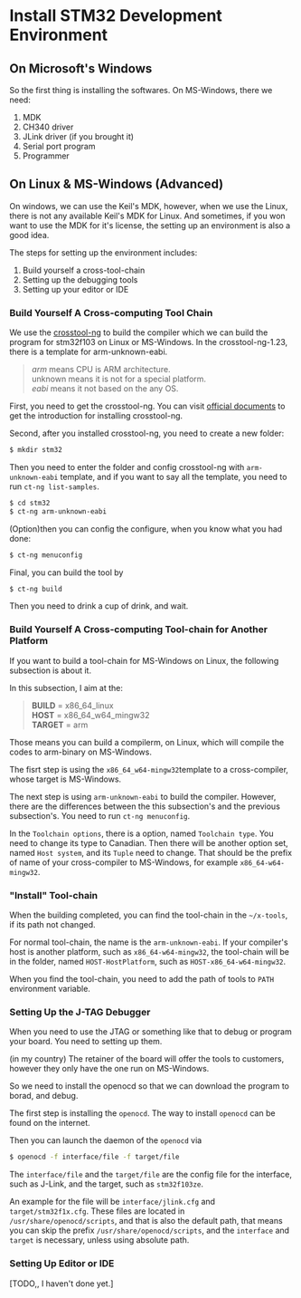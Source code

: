 # Install STM32 Development Environment

## On Microsoft's Windows

So the first thing is installing the softwares.
On MS-Windows, there we need:

  1. MDK
  1. CH340 driver
  1. JLink driver (if you brought it)
  1. Serial port program
  1. Programmer


## On Linux & MS-Windows (Advanced)

On windows, we can use the Keil's MDK, however, when we use the Linux,
there is not any available Keil's MDK for Linux.
And sometimes, if you won want to use the MDK for it's license,
the setting up an environment is also a good idea.

The steps for setting up the environment includes:

  1. Build yourself a cross-tool-chain
  1. Setting up the debugging tools
  1. Setting up your editor or IDE

### Build Yourself A Cross-computing Tool Chain

We use the [crosstool-ng](https://crosstool-ng.github.io)
to build the compiler which we can build the program for stm32f103 on Linux or MS-Windows.
In the crosstool-ng-1.23, there is a template for arm-unknown-eabi.

  > *arm* means CPU is ARM architecture.  
  > unknown means it is not for a special platform.  
  > *eabi* means it not based on the any OS.

First, you need to get the crosstool-ng.
You can visit [official documents](https://crosstool-ng.github.io/docs/install/)
to get the introduction for installing crosstool-ng.

Second, after you installed crosstool-ng,
you need to create a new folder:

```bash
$ mkdir stm32
```

Then you need to enter the folder and config crosstool-ng with `arm-unknown-eabi` template,
and if you want to say all the template, you need
to run `ct-ng list-samples`.

```bash
$ cd stm32
$ ct-ng arm-unknown-eabi
```

(Option)then you can config the configure, when you know what you had done:

```bash
$ ct-ng menuconfig
```

Final, you can build the tool by

```bash
$ ct-ng build
```

Then you need to drink a cup of drink, and wait.

### Build Yourself A Cross-computing Tool-chain for Another Platform

If you want to build a tool-chain for MS-Windows on Linux,
the following subsection is about it.

In this subsection, I aim at the:

  > **BUILD** = x86\_64\_linux  
  > **HOST** = x86_64_w64_mingw32  
  > **TARGET** = arm

Those means you can build a compilerm, on Linux, which will compile the codes to arm-binary on MS-Windows.

The fisrt step is using the `x86_64_w64-mingw32`template to a cross-compiler, whose target is MS-Windows.

The next step is using `arm-unknown-eabi` to build the compiler.
However, there are the differences between the this subsection's and the previous subsection's.
You need to run `ct-ng menuconfig`.

In the `Toolchain options`, there is a option, named
`Toolchain type`. You need to change its type to Canadian.
Then there will be another option set, named `Host system`, and its `Tuple` need to change.
That should be the prefix of name of your cross-compiler to MS-Windows,
for example `x86_64-w64-mingw32`.

### "Install" Tool-chain

When the building completed, you can find the tool-chain
in the `~/x-tools`, if its path not changed.

For normal tool-chain, the name is the `arm-unknown-eabi`.
If your compiler's host is another platform,
such as `x86_64-w64-mingw32`,
the tool-chain will be in the folder, named `HOST-HostPlatform`,
such as `HOST-x86_64-w64-mingw32`.

When you find the tool-chain, you need to add the path of tools to `PATH` environment variable.

### Setting Up the J-TAG Debugger

When you need to use the JTAG or something like that to
debug or program your board.
You need to setting up them.

(in my country) The retainer of the board will offer the tools to customers, however they only have the one run on MS-Windows.

So we need to install the openocd so that we can download the program to borad, and debug.

The first step is installing the `openocd`. The way to install `openocd` can be found on the internet.

Then you can launch the daemon of the `openocd` via

```bash
$ openocd -f interface/file -f target/file
```

The `interface/file` and the `target/file` are the config file for the interface, such as J-Link,
and the target, such as `stm32f103ze`.

An example for the file will be `interface/jlink.cfg` and `target/stm32f1x.cfg`.
These files are located in `/usr/share/openocd/scripts`,
and that is also the default path, that means you can skip the prefix `/usr/share/openocd/scripts`,
and the `interface` and `target` is necessary, unless using absolute path.

### Setting Up Editor or IDE

[TODO,, I haven't done yet.]